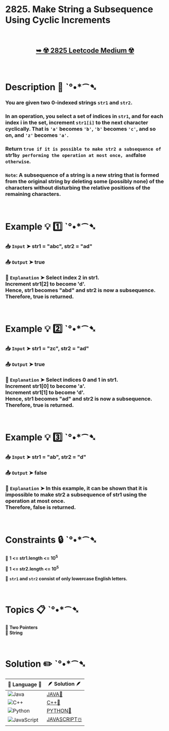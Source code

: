 # 2825. Make String a Subsequence Using Cyclic Increments

</br>

<h2 align="center"> 

<a href="https://leetcode.com/problems/make-string-a-subsequence-using-cyclic-increments/description/?envType=daily-question&envId=2024-12-04"><strong>➥ ☢️ 2825 Leetcode Medium ☢️ </strong></a>
</h2>

</br>

# Description 📜 ˋ°•*⁀➷

### You are given two 0-indexed strings `str1` and `str2`.

### In an operation, you select a set of indices in `str1`, and for each index i in the set, increment `str1[i]` to the next character cyclically. That is `'a'` becomes `'b'`, `'b'` becomes `'c'`, and so on, and `'z'` becomes `'a'`.

### Return `true if it is possible to make str2 a subsequence of `str1` by performing the operation at most once, and `false` otherwise`.

### `Note`: A subsequence of a string is a new string that is formed from the original string by deleting some (possibly none) of the characters without disturbing the relative positions of the remaining characters.

</br>

# Example 💡 1️⃣ ˋ°•*⁀➷

  ### 📥 `Input`  ➤ str1 = "abc", str2 = "ad" 

  ### 📤 `Output`  ➤ true

  ### 🔦 `Explanation`  ➤  Select index 2 in str1.</br> Increment str1[2] to become 'd'. </br> Hence, str1 becomes "abd" and str2 is now a subsequence. Therefore, true is returned.

</br>

# Example 💡 2️⃣ ˋ°•*⁀➷

  ### 📥 `Input` ➤ str1 = "zc", str2 = "ad"

  ### 📤 `Output`  ➤ true

  ### 🔦 `Explanation` ➤ Select indices 0 and 1 in str1. </br> Increment str1[0] to become 'a'. </br> Increment str1[1] to become 'd'. </br> Hence, str1 becomes "ad" and str2 is now a subsequence. Therefore, true is returned.

</br>

# Example 💡 3️⃣ ˋ°•*⁀➷

  ### 📥 `Input` ➤ str1 = "ab", str2 = "d"

  ### 📤 `Output`  ➤ false

  ### 🔦 `Explanation`  ➤ In this example, it can be shown that it is impossible to make str2 a subsequence of str1 using the operation at most once. </br> Therefore, false is returned.

</br>

# Constraints 🔒 ˋ°•*⁀➷

🔹 **1 <= str1.length <= 10<sup>5</sup>** </br>

🔹 **1 <= str2.length <= 10<sup>5</sup>** </br>

🔹 **`str1` and `str2` consist of only lowercase English letters.** </br>

</br>

# Topics 📋 ˋ°•*⁀➷

🔸 **Two Pointers**  </br>
🔸 **String**  </br>

</br>

# Solution ✏️ ˋ°•*⁀➷

| 📒 Language 📒  | 🪶 Solution 🪶 |
| ------------- | ------------- |
|  ![Java](https://img.shields.io/badge/java-%23ED8B00.svg?style=for-the-badge&logo=openjdk&logoColor=white)  | [JAVA🍁]() |
|  ![C++](https://img.shields.io/badge/c++-%2300599C.svg?style=for-the-badge&logo=c%2B%2B&logoColor=white)  | [C++🎲]()  |
|  ![Python](https://img.shields.io/badge/python-3670A0?style=for-the-badge&logo=python&logoColor=ffdd54)    | [PYTHON🍰]() |
| ![JavaScript](https://img.shields.io/badge/javascript-%23323330.svg?style=for-the-badge&logo=javascript&logoColor=%23F7DF1E)   | [JAVASCRIPT☃️]() |

